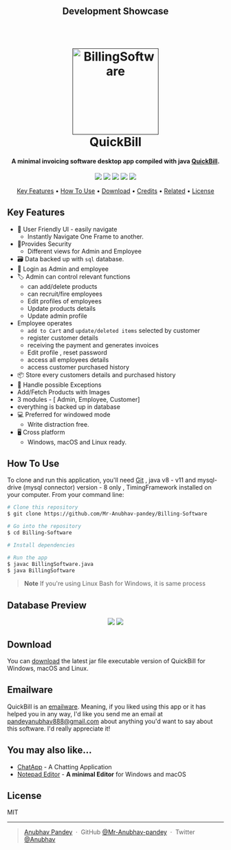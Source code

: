 <h2 align="center">Development Showcase</h3>

<h1 align="center">
  <br>
  <a href=""><img src="https://user-images.githubusercontent.com/57632430/205946322-a028fe22-0c9b-4eea-a7c2-f5b6120c7100.jpg" alt="BillingSoftware" width="200"></a>
  <br>
  QuickBill
  <br>
</h1>

<h4 align="center">A minimal invoicing software desktop app compiled with java <a href="https://github.com/Mr-Anubhav-pandey/Billing-Software" target="_blank">QuickBill</a>.</h4>

<p align="center">  
<img src="https://img.shields.io/badge/Language-Java-blue">
<img src="https://img.shields.io/badge/Platform-Windows-brightgreen">
<img src="https://img.shields.io/badge/GUI-Java Swing-blueviolet">
<img src="https://img.shields.io/badge/Version-2.1-ff69b4">
<img src="https://img.shields.io/badge/IDE-Netbeans_11.3-34baeb"
</p>



<p align="center">
  <a href="#key-features">Key Features</a> •
  <a href="#how-to-use">How To Use</a> •
  <a href="#download">Download</a> •
  <a href="#credits">Credits</a> •
  <a href="#related">Related</a> •
  <a href="#license">License</a>
</p>

## Key Features

* 📑 User Friendly UI - easily navigate 
  - Instantly Navigate One Frame to another.
* 🔐Provides Security  
  - Different views for Admin and Employee
* 🗃️ Data backed up with `sql` database.
* 🪪 Login as Admin and employee
* 🏷️ Admin can control relevant functions
	* can add/delete products   
	* can recruit/fire employees
	* Edit profiles of employees
	* Update products details
	* Update admin profile
* Employee operates 
	* `add to Cart` and `update/deleted items` selected by customer
	* register customer details  
	* receiving the payment and generates invoices
	* Edit profile , reset password 
	* access all employees details
	* access customer purchased history 
* 📦 Store every customers details and purchased history 
* 👾 Handle possible Exceptions
* Add/Fetch Products with Images 
* 3 modules - [ Admin, Employee, Customer]
* everything is backed up in database
* 💻 Preferred for windowed mode
  - Write distraction free.
* 🖥️ Cross platform
  - Windows, macOS and Linux ready.

## How To Use

To clone and run this application, you'll need [Git](https://git-scm.com) , java v8 - v11 and mysql-drive (mysql connector) version - 8 only , TimingFramework installed on your computer. From your command line:

```bash
# Clone this repository
$ git clone https://github.com/Mr-Anubhav-pandey/Billing-Software

# Go into the repository
$ cd Billing-Software

# Install dependencies

# Run the app
$ javac BillingSoftware.java
$ java BillingSoftware
```

> **Note**
> If you're using Linux Bash for Windows, it is same process

## Database Preview

<p align="center">
<img src="https://user-images.githubusercontent.com/57632430/205988172-cefb2e79-f826-4a4a-88d0-23b7a3c04d3f.png">
<img src="https://user-images.githubusercontent.com/57632430/205988329-e5ec1a82-9fe4-4e84-bb60-69f3e390452c.png">
</p>


## Download

You can [download](https://github.com/Mr-Anubhav-pandey/Billing-Software/blob/main/BillingSoftware.jar) the latest jar file executable version of QuickBill for Windows, macOS and Linux.

## Emailware

QuickBill is an [emailware](https://en.wiktionary.org/wiki/emailware). Meaning, if you liked using this app or it has helped you in any way, I'd like you send me an email at <pandeyanubhav888@gmail.com> about anything you'd want to say about this software. I'd really appreciate it!


## You may also like...

- [ChatApp](https://github.com/Mr-Anubhav-pandey/Chat_App) - A Chatting Application
- [Notepad Editor](https://github.com/Mr-Anubhav-pandey/Notepad_Editor) - **A minimal Editor** for Windows and macOS

## License

MIT

---

> [Anubhav Pandey](https://github.com/Mr-Anubhav-pandey) &nbsp;&middot;&nbsp;
> GitHub [@Mr-Anubhav-pandey](https://github.com/Mr-Anubhav-pandey) &nbsp;&middot;&nbsp;
> Twitter [@Anubhav](https://twitter.com/CeAnubhav)

